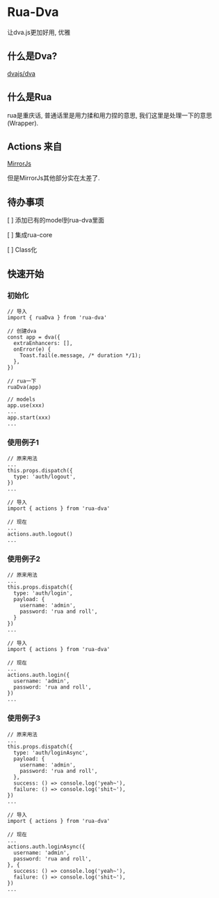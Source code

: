 # Rua-Dva
让dva.js更加好用, 优雅

## 什么是Dva?
[dvajs/dva](https://github.com/dvajs/dva)

## 什么是Rua
rua是重庆话, 普通话里是用力揉和用力捏的意思, 我们这里是处理一下的意思 (Wrapper).

## Actions 来自
[MirrorJs](https://github.com/mirrorjs/mirror)

但是MirrorJs其他部分实在太差了.

## 待办事项
[ ] 添加已有的model到rua-dva里面

[ ] 集成rua-core

[ ] Class化

## 快速开始

### 初始化
```
// 导入
import { ruaDva } from 'rua-dva'
 
// 创建dva
const app = dva({
  extraEnhancers: [],
  onError(e) {
    Toast.fail(e.message, /* duration */1);
  },
})
 
// rua一下
ruaDva(app)
 
// models
app.use(xxx)
...
app.start(xxx)
...
```

### 使用例子1
```
// 原来用法
...
this.props.dispatch({
  type: 'auth/logout',
})
...
 
// 导入
import { actions } from 'rua-dva'
 
// 现在
...
actions.auth.logout()
...
```

### 使用例子2

```
// 原来用法
...
this.props.dispatch({
  type: 'auth/login',
  payload: {
    username: 'admin',
    password: 'rua and roll',
  }
})
...
 
// 导入
import { actions } from 'rua-dva'
 
// 现在
...
actions.auth.login({
  username: 'admin',
  password: 'rua and roll',
})
...
```

### 使用例子3

```
// 原来用法
...
this.props.dispatch({
  type: 'auth/loginAsync',
  payload: {
    username: 'admin',
    password: 'rua and roll',
  },
  success: () => console.log('yeah~'),
  failure: () => console.log('shit~'),
})
...
 
// 导入
import { actions } from 'rua-dva'
 
// 现在
...
actions.auth.loginAsync({
  username: 'admin',
  password: 'rua and roll',
}, {
  success: () => console.log('yeah~'),
  failure: () => console.log('shit~'),
})
...
